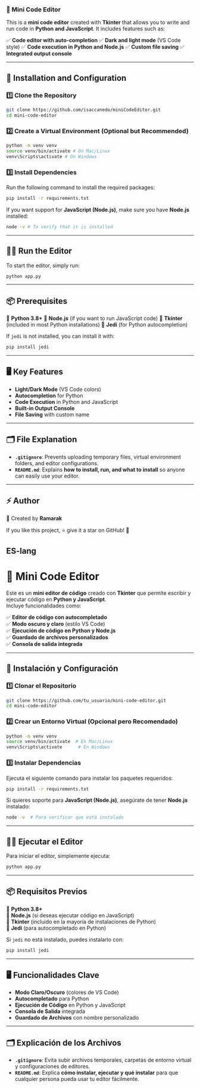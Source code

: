 ### 📝 Mini Code Editor

This is a **mini code editor** created with **Tkinter** that allows you to write and run code in **Python and JavaScript**.
It includes features such as:

✅ **Code editor with auto-completion**
✅ **Dark and light mode** (VS Code style)
✅ **Code execution in Python and Node.js**
✅ **Custom file saving**
✅ **Integrated output console**

---

## 🚀 Installation and Configuration

### 1️⃣ Clone the Repository
```bash
git clone https://github.com/isaccanedo/miniCodeEditor.git
cd mini-code-editor
```

### 2️⃣ Create a Virtual Environment (Optional but Recommended)
```bash
python -m venv venv
source venv/bin/activate # On Mac/Linux
venv\Scripts\activate # On Windows
```

### 3️⃣ Install Dependencies
Run the following command to install the required packages:

```bash
pip install -r requirements.txt
```

If you want support for **JavaScript (Node.js)**, make sure you have **Node.js** installed:

```bash
node -v # To verify that it is installed
```

---

## 🏃‍♂️ Run the Editor

To start the editor, simply run:

```bash
python app.py
```

---

## 📦 Prerequisites

🔹 **Python 3.8+**
🔹 **Node.js** (if you want to run JavaScript code)
🔹 **Tkinter** (included in most Python installations)
🔹 **Jedi** (for Python autocompletion)

If `jedi` is not installed, you can install it with:

```bash
pip install jedi
```

---

## 🖥️ Key Features

- **Light/Dark Mode** (VS Code colors)
- **Autocompletion** for Python
- **Code Execution** in Python and JavaScript
- **Built-in Output Console**
- **File Saving** with custom name

---

## 🗂 File Explanation

- **`.gitignore`**: Prevents uploading temporary files, virtual environment folders, and editor configurations.
- **`README.md`**: Explains **how to install, run, and what to install** so anyone can easily use your editor.

---

## ⚡ Author

📌 Created by **Ramarak**

If you like this project, ⭐ give it a star on GitHub! 🚀

## ES-lang

# 📝 Mini Code Editor

Este es un **mini editor de código** creado con **Tkinter** que permite escribir y ejecutar código en **Python y JavaScript**.  
Incluye funcionalidades como:

✅ **Editor de código con autocompletado**  
✅ **Modo oscuro y claro** (estilo VS Code)  
✅ **Ejecución de código en Python y Node.js**  
✅ **Guardado de archivos personalizados**  
✅ **Consola de salida integrada**  

---

## 🚀 Instalación y Configuración

### 1️⃣ Clonar el Repositorio  
```bash
git clone https://github.com/tu_usuario/mini-code-editor.git
cd mini-code-editor
```

### 2️⃣ Crear un Entorno Virtual (Opcional pero Recomendado)  
```bash
python -m venv venv
source venv/bin/activate  # En Mac/Linux
venv\Scripts\activate      # En Windows
```

### 3️⃣ Instalar Dependencias  
Ejecuta el siguiente comando para instalar los paquetes requeridos:

```bash
pip install -r requirements.txt
```

Si quieres soporte para **JavaScript (Node.js)**, asegúrate de tener **Node.js** instalado:

```bash
node -v  # Para verificar que está instalado
```

---

## 🏃‍♂️ Ejecutar el Editor  

Para iniciar el editor, simplemente ejecuta:

```bash
python app.py
```

---

## 📦 Requisitos Previos  

🔹 **Python 3.8+**  
🔹 **Node.js** (si deseas ejecutar código en JavaScript)  
🔹 **Tkinter** (incluido en la mayoría de instalaciones de Python)  
🔹 **Jedi** (para autocompletado en Python)  

Si `jedi` no está instalado, puedes instalarlo con:

```bash
pip install jedi
```

---

## 🖥️ Funcionalidades Clave  

- **Modo Claro/Oscuro** (colores de VS Code)  
- **Autocompletado** para Python  
- **Ejecución de Código** en Python y JavaScript  
- **Consola de Salida** integrada  
- **Guardado de Archivos** con nombre personalizado  

---

## 🗂 Explicación de los Archivos  

- **`.gitignore`**: Evita subir archivos temporales, carpetas de entorno virtual y configuraciones de editores.  
- **`README.md`**: Explica **cómo instalar, ejecutar y qué instalar** para que cualquier persona pueda usar tu editor fácilmente.  
